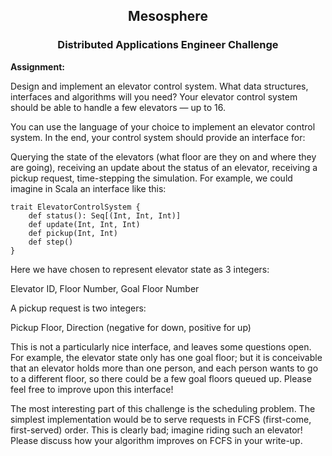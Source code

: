 
<center>
     <h2>Mesosphere</h2> 
     <h3>Distributed Applications Engineer Challenge</h3>
</center>
 
**Assignment:**

Design and implement an elevator control system. What data structures, interfaces and algorithms will you need? Your elevator control system should be able to handle a few elevators — up to 16.

You can use the language of your choice to implement an elevator control system. In the end, your control system should provide an interface for:

Querying the state of the elevators (what floor are they on and where they are going),
receiving an update about the status of an elevator,
receiving a pickup request,
time-stepping the simulation.
For example, we could imagine in Scala an interface like this:

```
trait ElevatorControlSystem {
    def status(): Seq[(Int, Int, Int)]
    def update(Int, Int, Int)
    def pickup(Int, Int)
    def step()
}
```

Here we have chosen to represent elevator state as 3 integers:

Elevator ID, Floor Number, Goal Floor Number

A pickup request is two integers:

Pickup Floor, Direction (negative for down, positive for up)

This is not a particularly nice interface, and leaves some questions open. For example, the elevator state only has one goal floor; but it is conceivable that an elevator holds more than one person, and each person wants to go to a different floor, so there could be a few goal floors queued up. Please feel free to improve upon this interface!

The most interesting part of this challenge is the scheduling problem. The simplest implementation would be to serve requests in FCFS (first-come, first-served) order. This is clearly bad; imagine riding such an elevator! Please discuss how your algorithm improves on FCFS in your write-up.